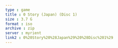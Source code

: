 ```yaml
---
type : game
title : 0 Story (Japan) (Disc 1)
size : 3.7 G
format : iso
archive : zip
server : myrient
link2 : 0%20Story%20%28Japan%29%20%28Disc%201%29
---
```

